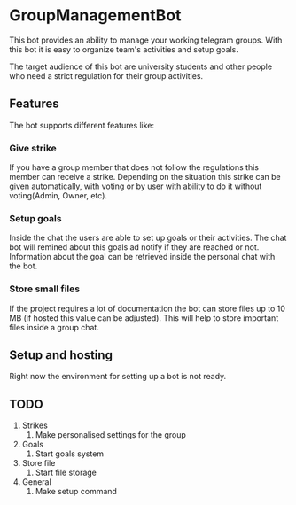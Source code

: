 # GroupManagementBot
This bot provides an ability to manage your working telegram groups. With this bot it is easy to organize team's activities and setup goals.

The target audience of this bot are university students and other people who need a strict regulation for their group activities. 
## Features

The bot supports different features like:

### Give strike

If you have a group member that does not follow the regulations this member can receive a strike. Depending on the situation this strike can be given automatically, with voting or by user with ability to do it without voting(Admin, Owner, etc).

### Setup goals

Inside the chat the users are able to set up goals or their activities. The chat bot will remined about this goals ad notify if they are reached or not. Information about the goal can be retrieved inside the personal chat with the bot. 

### Store small files
If the project requires a lot of documentation the bot can store  files up to 10 MB (if hosted this value can be adjusted). This will help to store important files inside a group chat.  

## Setup and hosting
Right now the environment for setting up a bot is not ready. 

## TODO
1. Strikes
   1. Make personalised settings for the group 
2. Goals
   1. Start goals system
3. Store file
   1. Start file storage 
4. General
   1. Make setup command  